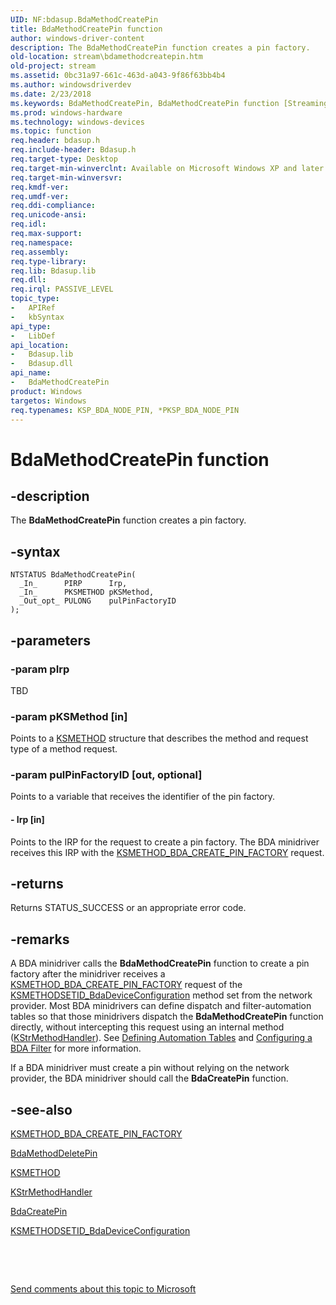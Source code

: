 ```yaml
---
UID: NF:bdasup.BdaMethodCreatePin
title: BdaMethodCreatePin function
author: windows-driver-content
description: The BdaMethodCreatePin function creates a pin factory.
old-location: stream\bdamethodcreatepin.htm
old-project: stream
ms.assetid: 0bc31a97-661c-463d-a043-9f86f63bb4b4
ms.author: windowsdriverdev
ms.date: 2/23/2018
ms.keywords: BdaMethodCreatePin, BdaMethodCreatePin function [Streaming Media Devices], bdaref_492b1847-e4b7-4dfd-a8b1-c6c17fc6aff8.xml, bdasup/BdaMethodCreatePin, stream.bdamethodcreatepin
ms.prod: windows-hardware
ms.technology: windows-devices
ms.topic: function
req.header: bdasup.h
req.include-header: Bdasup.h
req.target-type: Desktop
req.target-min-winverclnt: Available on Microsoft Windows XP and later operating systems. This routine is available on the Windows 2000 platform only if Microsoft DirectX 9.0 and later is installed on that platform.
req.target-min-winversvr: 
req.kmdf-ver: 
req.umdf-ver: 
req.ddi-compliance: 
req.unicode-ansi: 
req.idl: 
req.max-support: 
req.namespace: 
req.assembly: 
req.type-library: 
req.lib: Bdasup.lib
req.dll: 
req.irql: PASSIVE_LEVEL
topic_type:
-	APIRef
-	kbSyntax
api_type:
-	LibDef
api_location:
-	Bdasup.lib
-	Bdasup.dll
api_name:
-	BdaMethodCreatePin
product: Windows
targetos: Windows
req.typenames: KSP_BDA_NODE_PIN, *PKSP_BDA_NODE_PIN
---
```


# BdaMethodCreatePin function


## -description


The <b>BdaMethodCreatePin</b> function creates a pin factory. 


## -syntax


````
NTSTATUS BdaMethodCreatePin(
  _In_      PIRP      Irp,
  _In_      PKSMETHOD pKSMethod,
  _Out_opt_ PULONG    pulPinFactoryID
);
````


## -parameters




### -param pIrp

TBD


### -param pKSMethod [in]

Points to a <a href="https://msdn.microsoft.com/library/windows/hardware/ff563398">KSMETHOD</a> structure that describes the method and request type of a method request.


### -param pulPinFactoryID [out, optional]

Points to a variable that receives the identifier of the pin factory. 


#### - Irp [in]

Points to the IRP for the request to create a pin factory. The BDA minidriver receives this IRP with the <a href="https://msdn.microsoft.com/library/windows/hardware/ff563411">KSMETHOD_BDA_CREATE_PIN_FACTORY</a> request.


## -returns



Returns STATUS_SUCCESS or an appropriate error code. 




## -remarks



A BDA minidriver calls the <b>BdaMethodCreatePin</b> function to create a pin factory after the minidriver receives a <a href="https://msdn.microsoft.com/library/windows/hardware/ff563411">KSMETHOD_BDA_CREATE_PIN_FACTORY</a> request of the <a href="https://msdn.microsoft.com/library/windows/hardware/ff563404">KSMETHODSETID_BdaDeviceConfiguration</a> method set from the network provider. Most BDA minidrivers can define dispatch and filter-automation tables so that those minidrivers dispatch the <b>BdaMethodCreatePin</b> function directly, without intercepting this request using an internal method (<a href="..\ks\nc-ks-pfnkshandler.md">KStrMethodHandler</a>). See <a href="https://msdn.microsoft.com/1c0dace6-b618-4705-bf5d-65457d14c072">Defining Automation Tables</a> and <a href="https://msdn.microsoft.com/4af9efc3-8073-4111-9ad0-8b2fba4d1545">Configuring a BDA Filter</a> for more information. 

If a BDA minidriver must create a pin without relying on the network provider, the BDA minidriver should call the <b>BdaCreatePin</b> function.




## -see-also

<a href="https://msdn.microsoft.com/library/windows/hardware/ff563411">KSMETHOD_BDA_CREATE_PIN_FACTORY</a>



<a href="..\bdasup\nf-bdasup-bdamethoddeletepin.md">BdaMethodDeletePin</a>



<a href="https://msdn.microsoft.com/library/windows/hardware/ff563398">KSMETHOD</a>



<a href="..\ks\nc-ks-pfnkshandler.md">KStrMethodHandler</a>



<a href="..\bdasup\nf-bdasup-bdacreatepin.md">BdaCreatePin</a>



<a href="https://msdn.microsoft.com/library/windows/hardware/ff563404">KSMETHODSETID_BdaDeviceConfiguration</a>



 

 

<a href="mailto:wsddocfb@microsoft.com?subject=Documentation%20feedback [stream\stream]:%20BdaMethodCreatePin function%20 RELEASE:%20(2/23/2018)&amp;body=%0A%0APRIVACY STATEMENT%0A%0AWe use your feedback to improve the documentation. We don't use your email address for any other purpose, and we'll remove your email address from our system after the issue that you're reporting is fixed. While we're working to fix this issue, we might send you an email message to ask for more info. Later, we might also send you an email message to let you know that we've addressed your feedback.%0A%0AFor more info about Microsoft's privacy policy, see http://privacy.microsoft.com/en-us/default.aspx." title="Send comments about this topic to Microsoft">Send comments about this topic to Microsoft</a>

